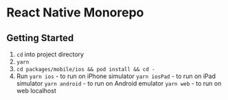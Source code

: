 # React Native Monorepo

## Getting Started

1. `cd` into project directory
2. `yarn`
3. `cd packages/mobile/ios && pod install && cd -` 
4. Run 
	   `yarn ios` - to run on iPhone simulator
       `yarn iosPad` - to run on iPad simulator
       `yarn android` - to run on Android emulator
       `yarn web` - to run on web localhost

